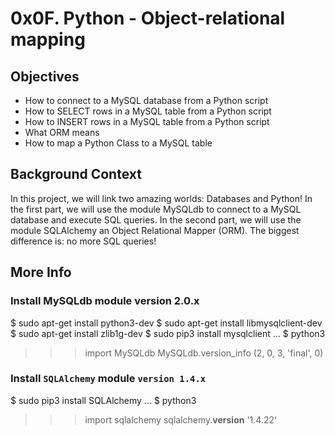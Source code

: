 # 0x0F. Python - Object-relational mapping


## Objectives
+ How to connect to a MySQL database from a Python script
+ How to SELECT rows in a MySQL table from a Python script
+ How to INSERT rows in a MySQL table from a Python script
+ What ORM means
+ How to map a Python Class to a MySQL table

## Background Context
In this project, we will link two amazing worlds: Databases and Python!
In the first part, we will use the module MySQLdb to connect to a MySQL database and execute SQL queries.
In the second part, we will use the module SQLAlchemy an Object Relational Mapper (ORM).
The biggest difference is: no more SQL queries!

## More Info
### Install MySQLdb module version 2.0.x
$ sudo apt-get install python3-dev
$ sudo apt-get install libmysqlclient-dev
$ sudo apt-get install zlib1g-dev
$ sudo pip3 install mysqlclient
...
$ python3
>>> import MySQLdb
>>> MySQLdb.version_info 
(2, 0, 3, 'final', 0)

### Install `SQLAlchemy` module `version 1.4.x`
$ sudo pip3 install SQLAlchemy
...
$ python3
>>> import sqlalchemy
>>> sqlalchemy.__version__ 
'1.4.22'

